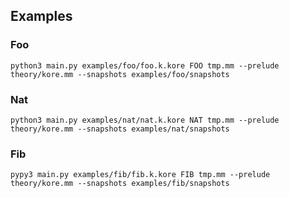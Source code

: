 ## Examples

### Foo
```
python3 main.py examples/foo/foo.k.kore FOO tmp.mm --prelude theory/kore.mm --snapshots examples/foo/snapshots
```

### Nat
```
python3 main.py examples/nat/nat.k.kore NAT tmp.mm --prelude theory/kore.mm --snapshots examples/nat/snapshots
```

### Fib
```
pypy3 main.py examples/fib/fib.k.kore FIB tmp.mm --prelude theory/kore.mm --snapshots examples/fib/snapshots
```
